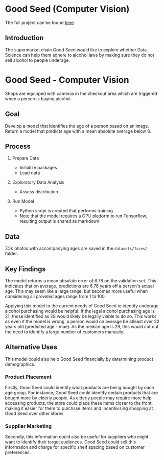 # Good Seed (Computer Vision)

The full project can be found [here](good-seed.ipynb)

## Introduction

The supermarket chain Good Seed would like to explore whether Data Science can help them adhere to alcohol laws by making sure they do not sell alcohol to people underage.

# Good Seed - Computer Vision

Shops are equipped with cameras in the checkout area which are triggered when a person is buying alcohol.

## Goal

Develop a model that identifies the age of a person based on an image. Return a model that predicts age with a mean absolute average below 8. 

## Process

1. Prepare Data
    - Initialize packages
    - Load data
    
2. Exploratory Data Analysis
    - Assess distribution

3. Run Model
    - Python script is created that performs training
    - Note that the model requires a GPU platform to run Tensorflow, resulting output is shared as markdown


## Data

7.5k photos with accompanying ages are saved in the `datasets/faces/` folder.


## Key Findings

The model returns a mean absolute error of 6.78 on the validation set. This indicates that on average, predictions are 6.78 years off a person's actual age. This may seem like a large range, but becomes more useful when considering all provided ages range from 1 to 100.

Applying this model to the current needs of Good Seed to identify underage alcohol purchasing would be helpful. If the legal alcohol purchasing age is 21, those identified as 29 would likely be legally viable to do so. This works as even if the model is wrong, a person would on average be atleast over 22 years old (predicted age - mae). As the median age is 29, this would cut out the need to identify a large number of customers manually.

## Alternative Uses

This model could also help Good Seed financially by determining product demographics.

### Product Placement

 Firstly, Good Seed could identify what products are being bought by each age group. For instance, Good Seed could identify certain products that are bought more by elderly people. As elderly people may require more help accessing products, the store could place these items closer to the front, making it easier for them to purchase items and incentivising shopping at Good Seed over other stores. 

### Supplier Marketing
Secondly, this information could also be useful for suppliers who might want to identify their target audiences. Good Seed could sell this information and charge for specific shelf spacing based on customer preferences.